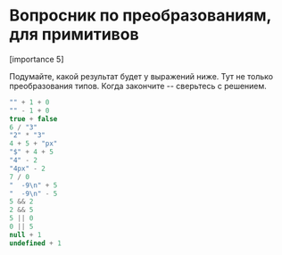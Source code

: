 # Вопросник по преобразованиям, для примитивов

[importance 5]

Подумайте, какой результат будет у выражений ниже. Тут не только преобразования типов. Когда закончите -- сверьтесь с решением.

```js
"" + 1 + 0
"" - 1 + 0
true + false
6 / "3"
"2" * "3"
4 + 5 + "px"
"$" + 4 + 5 
"4" - 2 
"4px" - 2 
7 / 0 
"  -9\n" + 5
"  -9\n" - 5
5 && 2 
2 && 5 
5 || 0 
0 || 5
null + 1
undefined + 1
```

